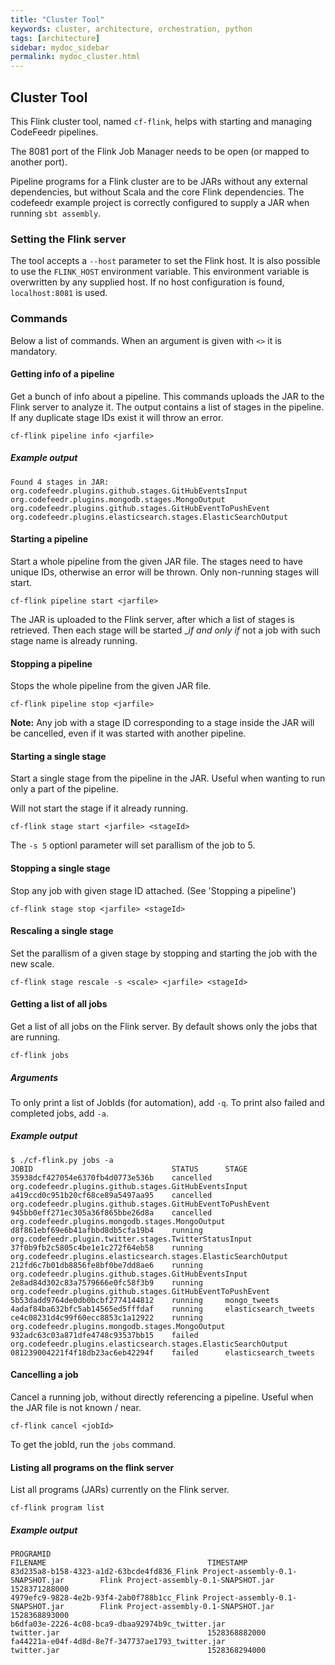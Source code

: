 ```yaml
---
title: "Cluster Tool"
keywords: cluster, architecture, orchestration, python
tags: [architecture]
sidebar: mydoc_sidebar
permalink: mydoc_cluster.html
---
```


## Cluster Tool

This Flink cluster tool, named `cf-flink`, helps with starting and managing CodeFeedr pipelines.

The 8081 port of the Flink Job Manager needs to be open (or mapped to another port).

Pipeline programs for a Flink cluster are to be JARs without any external dependencies,
but without Scala and the core Flink dependencies. The codefeedr example project is correctly
configured to supply a JAR when running `sbt assembly`.

### Setting the Flink server

The tool accepts a `--host` parameter to set the Flink host. It is also possible to use the `FLINK_HOST` environment variable. This environment variable is overwritten by any supplied host. If no host configuration is found, `localhost:8081` is used.

### Commands

Below a list of commands. When an argument is given with `<>` it is mandatory.

#### Getting info of a pipeline

Get a bunch of info about a pipeline. This commands uploads the JAR to the Flink server
to analyze it. The output contains a list of stages in the pipeline. If any duplicate stage IDs
exist it will throw an error.

`cf-flink pipeline info <jarfile>`

##### Example output
```
Found 4 stages in JAR:
org.codefeedr.plugins.github.stages.GitHubEventsInput
org.codefeedr.plugins.mongodb.stages.MongoOutput
org.codefeedr.plugins.github.stages.GitHubEventToPushEvent
org.codefeedr.plugins.elasticsearch.stages.ElasticSearchOutput
```

#### Starting a pipeline
Start a whole pipeline from the given JAR file. The stages need to have unique IDs, otherwise an
error will be thrown. Only non-running stages will start.

`cf-flink pipeline start <jarfile>`

The JAR is uploaded to the Flink server, after which a list of stages is retrieved.
Then each stage will be started __if and only if_ not a job with such stage name is already running.

#### Stopping a pipeline
Stops the whole pipeline from the given JAR file.

`cf-flink pipeline stop <jarfile>`

__Note:__ Any job with a stage ID corresponding to a stage inside the JAR will be cancelled, even
if it was started with another pipeline.

#### Starting a single stage
Start a single stage from the pipeline in the JAR. Useful when wanting to run only a part of the pipeline.

Will not start the stage if it already running.

`cf-flink stage start <jarfile> <stageId>`

The `-s 5` optionl parameter will set parallism of the job to 5.

#### Stopping a single stage
Stop any job with given stage ID attached. (See 'Stopping a pipeline')

`cf-flink stage stop <jarfile> <stageId>`

#### Rescaling a single stage
Set the parallism of a given stage by stopping and starting the job with the new scale.

`cf-flink stage rescale -s <scale> <jarfile> <stageId>`

#### Getting a list of all jobs
Get a list of all jobs on the Flink server. By default shows only the jobs that are running.

`cf-flink jobs`

##### Arguments

To only print a list of JobIds (for automation), add `-q`.
To print also failed and completed jobs, add `-a`.

##### Example output

```
$ ./cf-flink.py jobs -a
JOBID					            STATUS		STAGE
35938dcf427054e6370fb4d0773e536b	cancelled	org.codefeedr.plugins.github.stages.GitHubEventsInput
a419ccd0c951b20cf68ce89a5497aa95	cancelled	org.codefeedr.plugins.github.stages.GitHubEventToPushEvent
945bb0eff271ec305a36f865bbe26d8a	cancelled	org.codefeedr.plugins.mongodb.stages.MongoOutput
d8f861ebf69e6b41afbbd8db5cfa19b4	running		org.codefeedr.plugin.twitter.stages.TwitterStatusInput
37f0b9fb2c5805c4be1e1c272f64eb58	running		org.codefeedr.plugins.elasticsearch.stages.ElasticSearchOutput
212fd6c7b01db8856fe8bf0be7dd8ae6	running		org.codefeedr.plugins.github.stages.GitHubEventsInput
2e8ad84d302c83a7579666e0fc58f3b9	running		org.codefeedr.plugins.github.stages.GitHubEventToPushEvent
5b53dadd9764de0db0bcbf2774144812	running		mongo_tweets
4adaf84ba632bfc5ab14565ed5fffdaf	running		elasticsearch_tweets
ce4c08231d4c99f60ecc8853c1a12922	running		org.codefeedr.plugins.mongodb.stages.MongoOutput
932adc63c03a871dfe4748c93537bb15	failed		org.codefeedr.plugins.elasticsearch.stages.ElasticSearchOutput
081239004221f4f18db23ac6eb42294f	failed		elasticsearch_tweets
```

#### Cancelling a job
Cancel a running job, without directly referencing a pipeline. Useful when the JAR file is not known / near.

`cf-flink cancel <jobId>`

To get the jobId, run the `jobs` command.

#### Listing all programs on the flink server
List all programs (JARs) currently on the Flink server.

`cf-flink program list`

##### Example output

```
PROGRAMID                                                                           FILENAME                                    TIMESTAMP
83d235a8-b158-4323-a1d2-63bcde4fd836_Flink Project-assembly-0.1-SNAPSHOT.jar		Flink Project-assembly-0.1-SNAPSHOT.jar	    1528371288000
4979efc9-9828-4e2b-93f4-2ab0f788b1cc_Flink Project-assembly-0.1-SNAPSHOT.jar		Flink Project-assembly-0.1-SNAPSHOT.jar	    1528368893000
b6dfa03e-2226-4c08-bca9-dbaa92974b9c_twitter.jar		                            twitter.jar	                                1528368882000
fa44221a-e04f-4d8d-8e7f-347737ae1793_twitter.jar		                            twitter.jar	                                1528368294000
```